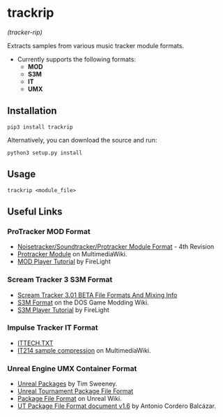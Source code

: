 # trackrip
_(tracker-rip)_

Extracts samples from various music tracker module formats.

- Currently supports the following formats:
    - __MOD__
    - __S3M__
    - __IT__
    - __UMX__

## Installation

`pip3 install trackrip`

Alternatively, you can download the source and run:

`python3 setup.py install`

## Usage

`trackrip <module_file>`

## Useful Links
### ProTracker MOD Format
* [Noisetracker/Soundtracker/Protracker Module Format](https://www.aes.id.au/modformat.html) -  4th Revision
* [Protracker Module](https://wiki.multimedia.cx/index.php/Protracker_Module) on MultimediaWiki.
* [MOD Player Tutorial](https://modland.com/pub/documents/format_documentation/FireLight%20MOD%20Player%20Tutorial.txt) by FireLight
### Scream Tracker 3 S3M Format
* [Scream Tracker 3.01 BETA File Formats And Mixing Info](http://www.textfiles.com/programming/FORMATS/s3m-form.txt)
* [S3M Format](http://www.shikadi.net/moddingwiki/S3M_Format) on the DOS Game Modding Wiki.
* [S3M Player Tutorial](https://modland.com/pub/documents/format_documentation/FireLight%20S3M%20Player%20Tutorial.txt) by FireLight
### Impulse Tracker IT Format
* [ITTECH.TXT](https://ia600506.us.archive.org/view_archive.php?archive=/4/items/msdos_it214c_shareware/it214c.zip&file=ITTECH.TXT)
* [IT214 sample compression](https://wiki.multimedia.cx/index.php/Impulse_Tracker#IT214_sample_compression) on MultimediaWiki.
### Unreal Engine UMX Container Format
* [Unreal Packages](https://web.archive.org/web/19991006025316fw_/http://unreal.epicgames.com/Packages.htm) by Tim Sweeney.
* [Unreal Tournament Package File Format](https://bunnytrack.net/ut-package-format/)
* [Package File Format](https://wiki.beyondunreal.com/Legacy:Package_File_Format) on Unreal Wiki.
* [UT Package File Format document v1.6](https://www.acordero.org/download/utpdldoc16/) by Antonio Cordero Balcázar.
